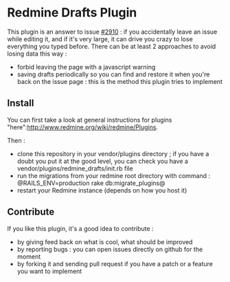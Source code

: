 # Redmine Drafts Plugin

This plugin is an answer to issue [#2910](http://www.redmine.org/issues/2910) : if you accidentally leave an issue while editing it, and if it's very large, it can drive you crazy to lose everything you typed before. There can be at least 2 approaches to avoid losing data this way :
* forbid leaving the page with a javascript warning
* saving drafts periodically so you can find and restore it when you're back on the issue page : this is the method this plugin tries to implement

## Install

You can first take a look at general instructions for plugins "here":http://www.redmine.org/wiki/redmine/Plugins.

Then :
* clone this repository in your vendor/plugins directory ; if you have a doubt you put it at the good level, you can check you have a vendor/plugins/redmine_drafts/init.rb file
* run the migrations from your redmine root directory with command : @RAILS_ENV=production rake db:migrate_plugins@
* restart your Redmine instance (depends on how you host it)

## Contribute

If you like this plugin, it's a good idea to contribute :
* by giving feed back on what is cool, what should be improved
* by reporting bugs : you can open issues directly on github for the moment
* by forking it and sending pull request if you have a patch or a feature you want to implement

